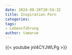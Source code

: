 ```yaml
---
date: 2024-08-26T20:54:32
title: Inspiration Porn
categories:
tags: 
- Lebensführung
author: tamarue
---
```


{{< youtube jnI4CYJWLPg >}}

